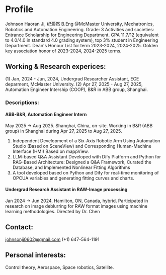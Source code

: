 # Profile
Johnson Haoran Ji, 纪灏然
B.Eng @McMaster University, Mechatronics, Robotics and Automation Engineering.
Grade: 3
Activities and societies: Entrance Scholarship for Engineering Department.
GPA 11.7/12 (equivalent to 4.0/4.0 in standard 4.0 grading system), top 3% student in Engineering Department.
Dean's Honour List for term 2023-2024, 2024-2025.
Golden key association honor of 2023-2024, 2024-2025 terms.

## Working & Research experices:
(1) Jan, 2024 - Jun, 2024, Undergrad Researcher Assistant, ECE deparment, McMaster University.
(2) Apr 27, 2025 - Aug 27, 2025, Automation Engineer Intership (COOP), B&R in ABB group, Shanghai.
### Descriptions:
#### ABB-B&R, Automation Engineer Intern
May 2025 -> Aug 2025. Shanghai, China, on-site.
Working in B&R (ABB group) in Shanghai during Apr 27, 2025 to Aug 27, 2025.
1. Independent Development of a Six-Axis Robotic Arm Using Automation Studio (Based on SceneView) and Corresponding Human-Machine Interface (HMI) Based on mappView.
2. LLM-based Q&A Assistant Developed with Dify Platform and Python for RAG-Based Architecture: Designed a Q&A Framework, Curated the Database, and Implemented Nonlinear Fitting Algorithms
3. A tool developed based on Python and Dify for real-time monitoring of OPCUA variables and generating fitting curves and charts.

#### Undergrad Research Assistant in RAW-Image processing
Jan 2024 -> Jun 2024, Hamilton, ON, Canada, hybrid.
Participated in research on image deblurring for RAW format images using machine learning methodologies. Directed by Dr. Chen

## Contact:
johnsonji0602@gmail.com
(+1) 647-564-1191

## Personal interests:
Control theory, Aerospace, Space robotics, Satellite.
